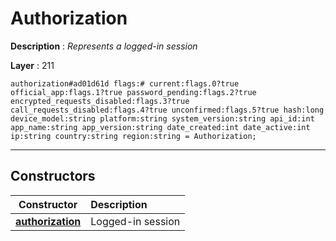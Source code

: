 # Authorization

**Description** : *Represents a logged\-in session*

**Layer** : 211

```tl
authorization#ad01d61d flags:# current:flags.0?true official_app:flags.1?true password_pending:flags.2?true encrypted_requests_disabled:flags.3?true call_requests_disabled:flags.4?true unconfirmed:flags.5?true hash:long device_model:string platform:string system_version:string api_id:int app_name:string app_version:string date_created:int date_active:int ip:string country:string region:string = Authorization;
```

---

## Constructors

| Constructor | Description |
| :---: | :--- |
| [**authorization**](constructor/authorization) | Logged-in session |